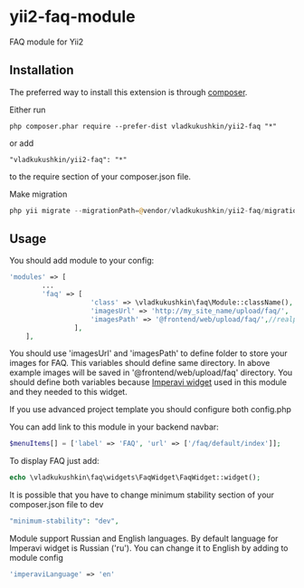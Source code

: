 # yii2-faq-module
FAQ module for Yii2

## Installation

The preferred way to install this extension is through [composer](http://getcomposer.org/download/).

Either run

```
php composer.phar require --prefer-dist vladkukushkin/yii2-faq "*"
```

or add

```
"vladkukushkin/yii2-faq": "*"
```

to the require section of your composer.json file.

Make migration
```php
php yii migrate --migrationPath=@vendor/vladkukushkin/yii2-faq/migrations/
```

## Usage

You should add module to your config:

```php
'modules' => [
        ...
        'faq' => [
                    'class' => \vladkukushkin\faq\Module::className(),
                    'imagesUrl' => 'http://my_site_name/upload/faq/',
                    'imagesPath' => '@frontend/web/upload/faq/',//realpath(__DIR__.'/../../../frontend/web/upload/faq/'
                ],
    ],
```
You should use 'imagesUrl' and 'imagesPath' to define folder to store your images for FAQ.
This variables should define same directory.
In above example images will be saved in '@frontend/web/upload/faq' directory.
You should define both variables because [Imperavi widget](https://github.com/vova07/yii2-imperavi-widget)
used in this module and they needed to this widget.

If you use advanced project template you should configure both config.php

You can add link to this module in your backend navbar:
```php
$menuItems[] = ['label' => 'FAQ', 'url' => ['/faq/default/index']];
```
 
To display FAQ just add:
```php
echo \vladkukushkin\faq\widgets\FaqWidget\FaqWidget::widget();
```

It is possible that you have to change minimum stability section of your 
composer.json file to dev
```php
"minimum-stability": "dev",
```

Module support Russian and English languages.
By default language for Imperavi widget is Russian ('ru').
You can change it to English by adding to module config
```php
'imperaviLanguage' => 'en'
```

